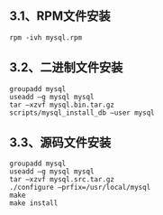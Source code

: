 <!-- # 第 3 章 Linux平台下安装与配置MySQL -->

## 3.1、RPM文件安装

```shell
rpm -ivh mysql.rpm
```

## 3.2、二进制文件安装

```shell
groupadd mysql
useadd –g mysql mysql
tar –xzvf mysql.bin.tar.gz
scripts/mysql_install_db –user mysql
```

## 3.3、源码文件安装

```shell
groupadd mysql
useadd –g mysql mysql
tar –xzvf mysql.src.tar.gz
./configure –prfix=/usr/local/mysql
make
make install
```
